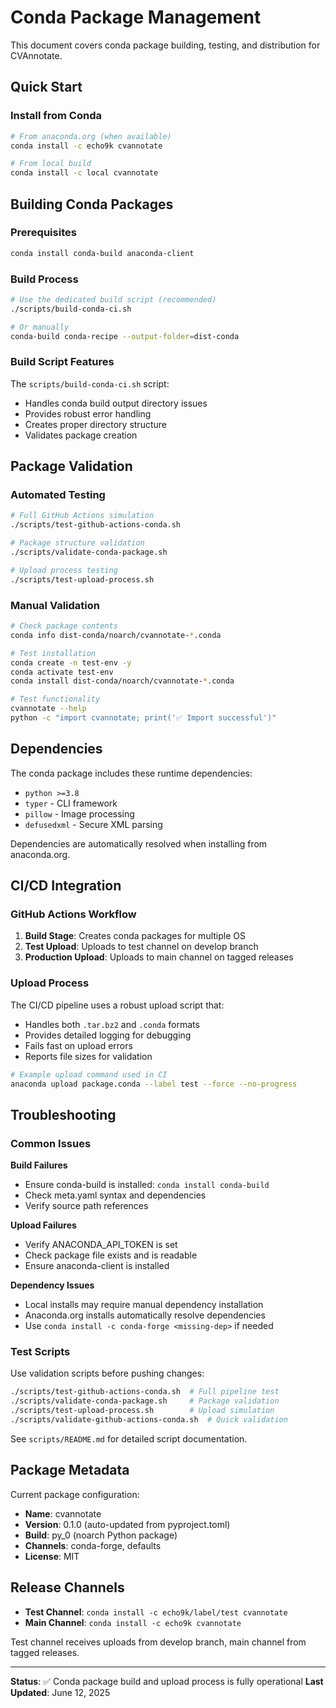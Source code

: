 # Conda Package Management

This document covers conda package building, testing, and distribution for CVAnnotate.

## Quick Start

### Install from Conda
```bash
# From anaconda.org (when available)
conda install -c echo9k cvannotate

# From local build
conda install -c local cvannotate
```

## Building Conda Packages

### Prerequisites
```bash
conda install conda-build anaconda-client
```

### Build Process
```bash
# Use the dedicated build script (recommended)
./scripts/build-conda-ci.sh

# Or manually
conda-build conda-recipe --output-folder=dist-conda
```

### Build Script Features
The `scripts/build-conda-ci.sh` script:
- Handles conda build output directory issues
- Provides robust error handling
- Creates proper directory structure
- Validates package creation

## Package Validation

### Automated Testing
```bash
# Full GitHub Actions simulation
./scripts/test-github-actions-conda.sh

# Package structure validation
./scripts/validate-conda-package.sh

# Upload process testing
./scripts/test-upload-process.sh
```

### Manual Validation
```bash
# Check package contents
conda info dist-conda/noarch/cvannotate-*.conda

# Test installation
conda create -n test-env -y
conda activate test-env
conda install dist-conda/noarch/cvannotate-*.conda

# Test functionality
cvannotate --help
python -c "import cvannotate; print('✅ Import successful')"
```

## Dependencies

The conda package includes these runtime dependencies:
- `python >=3.8`
- `typer` - CLI framework
- `pillow` - Image processing
- `defusedxml` - Secure XML parsing

Dependencies are automatically resolved when installing from anaconda.org.

## CI/CD Integration

### GitHub Actions Workflow
1. **Build Stage**: Creates conda packages for multiple OS
2. **Test Upload**: Uploads to test channel on develop branch
3. **Production Upload**: Uploads to main channel on tagged releases

### Upload Process
The CI/CD pipeline uses a robust upload script that:
- Handles both `.tar.bz2` and `.conda` formats
- Provides detailed logging for debugging
- Fails fast on upload errors
- Reports file sizes for validation

```bash
# Example upload command used in CI
anaconda upload package.conda --label test --force --no-progress
```

## Troubleshooting

### Common Issues

**Build Failures**
- Ensure conda-build is installed: `conda install conda-build`
- Check meta.yaml syntax and dependencies
- Verify source path references

**Upload Failures** 
- Verify ANACONDA_API_TOKEN is set
- Check package file exists and is readable
- Ensure anaconda-client is installed

**Dependency Issues**
- Local installs may require manual dependency installation
- Anaconda.org installs automatically resolve dependencies
- Use `conda install -c conda-forge <missing-dep>` if needed

### Test Scripts
Use validation scripts before pushing changes:
```bash
./scripts/test-github-actions-conda.sh  # Full pipeline test
./scripts/validate-conda-package.sh     # Package validation
./scripts/test-upload-process.sh        # Upload simulation
./scripts/validate-github-actions-conda.sh  # Quick validation
```

See `scripts/README.md` for detailed script documentation.

## Package Metadata

Current package configuration:
- **Name**: cvannotate
- **Version**: 0.1.0 (auto-updated from pyproject.toml)
- **Build**: py_0 (noarch Python package)
- **Channels**: conda-forge, defaults
- **License**: MIT

## Release Channels

- **Test Channel**: `conda install -c echo9k/label/test cvannotate`
- **Main Channel**: `conda install -c echo9k cvannotate`

Test channel receives uploads from develop branch, main channel from tagged releases.

---

**Status**: ✅ Conda package build and upload process is fully operational
**Last Updated**: June 12, 2025
